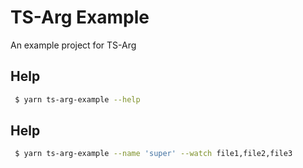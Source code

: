 TS-Arg Example
===
An example project for TS-Arg

## Help
```sh
 $ yarn ts-arg-example --help
```
## Help
```sh
 $ yarn ts-arg-example --name 'super' --watch file1,file2,file3
```